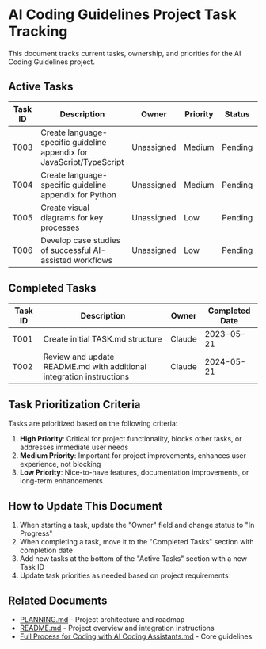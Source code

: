 # AI Coding Guidelines Project Task Tracking

This document tracks current tasks, ownership, and priorities for the AI Coding Guidelines project.

## Active Tasks

| Task ID | Description | Owner | Priority | Status | Due Date |
|---------|-------------|-------|----------|--------|----------|
| T003 | Create language-specific guideline appendix for JavaScript/TypeScript | Unassigned | Medium | Pending | - |
| T004 | Create language-specific guideline appendix for Python | Unassigned | Medium | Pending | - |
| T005 | Create visual diagrams for key processes | Unassigned | Low | Pending | - |
| T006 | Develop case studies of successful AI-assisted workflows | Unassigned | Low | Pending | - |

## Completed Tasks

| Task ID | Description | Owner | Completed Date |
|---------|-------------|-------|---------------|
| T001 | Create initial TASK.md structure | Claude | 2023-05-21 |
| T002 | Review and update README.md with additional integration instructions | Claude | 2024-05-21 |

## Task Prioritization Criteria

Tasks are prioritized based on the following criteria:

1. **High Priority**: Critical for project functionality, blocks other tasks, or addresses immediate user needs
2. **Medium Priority**: Important for project improvements, enhances user experience, not blocking
3. **Low Priority**: Nice-to-have features, documentation improvements, or long-term enhancements

## How to Update This Document

1. When starting a task, update the "Owner" field and change status to "In Progress"
2. When completing a task, move it to the "Completed Tasks" section with completion date
3. Add new tasks at the bottom of the "Active Tasks" section with a new Task ID
4. Update task priorities as needed based on project requirements

## Related Documents

- [PLANNING.md](./PLANNING.md) - Project architecture and roadmap
- [README.md](./README.md) - Project overview and integration instructions
- [Full Process for Coding with AI Coding Assistants.md](./Full%20Process%20for%20Coding%20with%20AI%20Coding%20Assistants.md) - Core guidelines